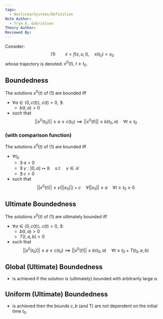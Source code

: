 ```yaml
---
tags:
  - NonlinearSystems/Definition
Note Author:
  - Trym A. Gabrielsen
Theory Author: 
Reviewed By:
---
```

Consider:
$$(1)\qquad  \dot{x} = f(x,u,t), \quad x(t_0) = x_0$$
whose trajectory is denoted:   $x^0(t), ~t\geq t_0$.
## Boundedness
The solutions $x^0(t)$ of (1) are bounded iff
- $\forall a\in\langle0,c(t)\rangle,~c(t)>0,~\exists:$
	- $b(t,a)>0$
- such that
$$ ||x^0(t_0)|| \leq a \leq c(t_0)  \implies ||x^0(t)|| \leq b(t_0,a) \quad\forall t\geq t_0$$
### (with comparison function)
The solutions $x^0(t)$ of (1) are bounded iff
- $\forall t_0$
	- $\exists~a > 0$
	- $\exists~\gamma:[0,a]\mapsto\mathbb{R} \quad s.t. \quad \gamma \in \mathcal{K}$
	- $\exists~c > 0$
- such that
$$ ||x^0(t)|| \leq \gamma(||x_0||) + c \quad \forall ||x_0||\leq a \quad\forall t\geq t_0\geq0$$

## Ultimate Boundedness
The solutions $x^0(t)$ of (1) are ultimately bounded iff
-  $\forall a\in\langle0,c(t)\rangle,~c(t)>0,~\exists:$
	- $b(t,a)>0$
	- $T(t,a,b) > 0$
- such that
$$ ||x^0(t_0)|| \leq a \leq c(t_0)  \implies ||x^0(t)|| \leq b(t_0,a) \quad\forall t\geq t_0 + T(t_0,a,b)$$

## Global (Ultimate) Boundedness
- is achieved if the solution is (ultimately) bounded with arbitrarily large $a$.

## Uniform (Ultimate) Boundedness
- is achieved then the bounds $c,b$ (and T) are not dependent on the initial time $t_0$.